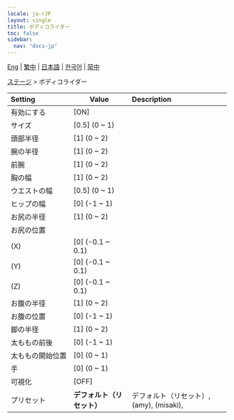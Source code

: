 ```yaml
---
locale: ja-rJP
layout: single
title: ボディコライダー
toc: false
sidebar:
  nav: "docs-jp"
---
```

[Eng](/dancexr/menu/2025.4/stage/body_colliders) | [繁中](/tw/dancexr/menu/2025.4/stage/body_colliders) | [日本語](/jp/dancexr/menu/2025.4/stage/body_colliders) | [한국어](/kr/dancexr/menu/2025.4/stage/body_colliders) | [简中](/zh/dancexr/menu/2025.4/stage/body_colliders)

[ステージ](../menu#ステージ) > ボディコライダー



| Setting | Value | Description |
| :--- | --- | :--- |
|<nobr>有効にする</nobr>| [ON] | 
|<nobr>サイズ</nobr>| [0.5] (0 ~ 1) | 
|<nobr>頭部半径</nobr>| [1] (0 ~ 2) | 
|<nobr>腕の半径</nobr>| [1] (0 ~ 2) | 
|<nobr>前腕</nobr>| [1] (0 ~ 2) | 
|<nobr>胸の幅</nobr>| [1] (0 ~ 2) | 
|<nobr>ウエストの幅</nobr>| [0.5] (0 ~ 1) | 
|<nobr>ヒップの幅</nobr>| [0] (-1 ~ 1) | 
|<nobr>お尻の半径</nobr>| [1] (0 ~ 2) | 
|<nobr>お尻の位置</nobr>|| 
|<nobr>(X)</nobr>| [0] (-0.1 ~ 0.1) | 
|<nobr>(Y)</nobr>| [0] (-0.1 ~ 0.1) | 
|<nobr>(Z)</nobr>| [0] (-0.1 ~ 0.1) | 
|<nobr>お腹の半径</nobr>| [1] (0 ~ 2) | 
|<nobr>お腹の位置</nobr>| [0] (-1 ~ 1) | 
|<nobr>脚の半径</nobr>| [1] (0 ~ 2) | 
|<nobr>太ももの前後</nobr>| [0] (-1 ~ 1) | 
|<nobr>太ももの開始位置</nobr>| [0] (0 ~ 1) | 
|<nobr>手</nobr>| [0] (0 ~ 1) | 
|<nobr>可視化</nobr>| [OFF] | 
|<nobr>プリセット</nobr>| **デフォルト（リセット）** | デフォルト（リセット）, (amy), (misaki),  |

